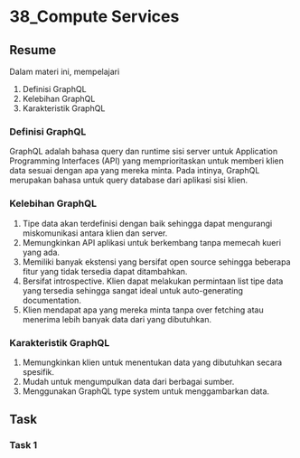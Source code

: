 # 38_Compute Services

## Resume

Dalam materi ini, mempelajari <br />

1. Definisi GraphQL <br />
2. Kelebihan GraphQL <br />
3. Karakteristik GraphQL<br />

### Definisi GraphQL

GraphQL adalah bahasa query dan runtime sisi server untuk Application Programming Interfaces (API) yang memprioritaskan untuk memberi klien data sesuai dengan apa yang mereka minta. Pada intinya, GraphQL merupakan bahasa untuk query database dari aplikasi sisi klien.<br/>

### Kelebihan GraphQL

1. Tipe data akan terdefinisi dengan baik sehingga dapat mengurangi miskomunikasi antara klien dan server.<br/>
2. Memungkinkan API aplikasi untuk berkembang tanpa memecah kueri yang ada.<br/>
3. Memiliki banyak ekstensi yang bersifat open source sehingga beberapa fitur yang tidak tersedia dapat ditambahkan.<br/>
4. Bersifat introspective. Klien dapat melakukan permintaan list tipe data yang tersedia sehingga sangat ideal untuk auto-generating documentation.<br/>
5. Klien mendapat apa yang mereka minta tanpa over fetching atau menerima lebih banyak data dari yang dibutuhkan.

### Karakteristik GraphQL

1. Memungkinkan klien untuk menentukan data yang dibutuhkan secara spesifik.<br/>
2. Mudah untuk mengumpulkan data dari berbagai sumber.<br/>
3. Menggunakan GraphQL type system untuk menggambarkan data.<br/>

## Task

### Task 1
